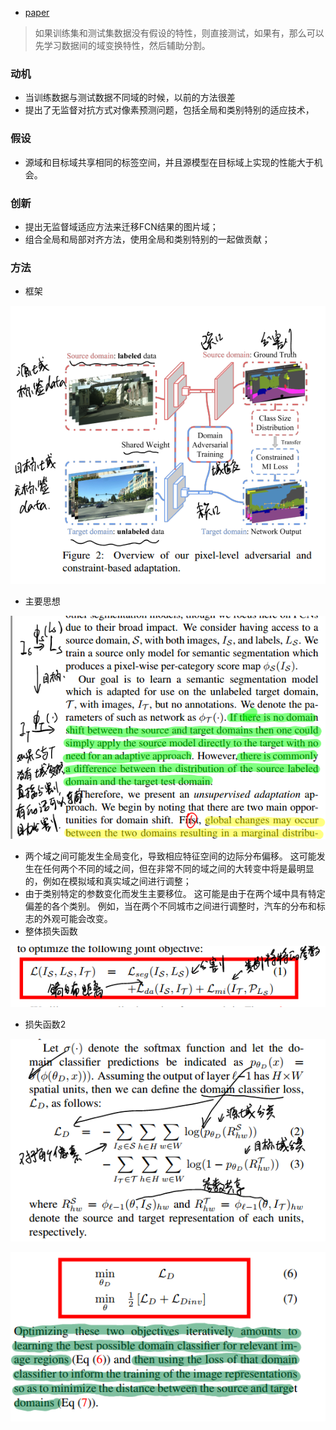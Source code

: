 * [paper](paper/60.001-16-FCNs-in-the-Wild-Pixel-level-Adversarial-and-Constraint-based-Adaptation.pdf)

> 如果训练集和测试集数据没有假设的特性，则直接测试，如果有，那么可以先学习数据间的域变换特性，然后辅助分割。

### 动机

* 当训练数据与测试数据不同域的时候，以前的方法很差
* 提出了无监督对抗方式对像素预测问题，包括全局和类别特别的适应技术，

### 假设

* 源域和目标域共享相同的标签空间，并且源模型在目标域上实现的性能大于机会。

### 创新

* 提出无监督域适应方法来迁移FCN结果的图片域；
* 组合全局和局部对齐方法，使用全局和类别特别的一起做贡献；

### 方法

* 框架

![1544685782231](readme/60.001-框架.png)

* 主要思想

![1544686075487](readme/60.001-思路.png)

* 两个域之间可能发生全局变化，导致相应特征空间的边际分布偏移。 这可能发生在任何两个不同的域之间，但在非常不同的域之间的大转变中将是最明显的，例如在模拟域和真实域之间进行调整；
* 由于类别特定的参数变化而发生主要移位。 这可能是由于在两个域中具有特定偏差的各个类别。 例如，当在两个不同城市之间进行调整时，汽车的分布和标志的外观可能会改变。
* 整体损失函数

![1544686346541](readme/60.001-损失函数_01.png)

* 损失函数2

![1544686413124](readme/60.001-损失函数_02.png)

![1544686445891](readme/60.001-损失函数_03.png)